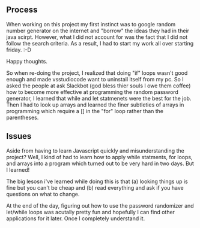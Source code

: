 ## Process

When working on this project my first instinct was to google random number generator on the internet and "borrow" the ideas they had in their java scirpt. However, what I did not account for was the fact that I did not follow the search criteria. As a result, I had to start my work all over starting friday. :-D

Happy thoughts.

So when re-doing the project, I realized that doing "if" loops wasn't good enough and made vsstudiocode want to uninstall itself from my pc. So I asked the people at ask Slackbot (god bless thier souls I owe them coffee) how to become more effective at programming the random password generator, I learned that while and let statmenets were the best for the job. Then I had to look up arrays and learned the finer subtleties of arrays in programming which require a [] in the "for" loop rather than the parentheses.

## Issues

Aside from having to learn Javascript quickly and misunderstanding the project? Well, I kind of had to learn how to apply while statments, for loops, and arrays into a program which turned out to be very hard in two days. But I learned!

The big lesosn i've learned while doing this is that (a) looking things up is fine but you can't be cheap and (b) read everything and ask if you have questions on what to change. 

At the end of the day, figuring out how to use the password randomizer and let/while loops was acutally pretty fun and hopefully I can find other applications for it later. Once I completely understand it.  